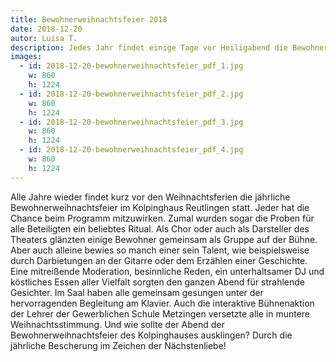 ```yaml
---
title: Bewohnerweihnachtsfeier 2018
date: 2018-12-20
autor: Luisa T.
description: Jedes Jahr findet einige Tage vor Heiligabend die Bewohnerweihnachtsfeier des Kolpinghauses Reutlingen statt.
images:
  - id: 2018-12-20-bewohnerweihnachtsfeier_pdf_1.jpg
    w: 860
    h: 1224    
  - id: 2018-12-20-bewohnerweihnachtsfeier_pdf_2.jpg
    w: 860
    h: 1224
  - id: 2018-12-20-bewohnerweihnachtsfeier_pdf_3.jpg
    w: 860
    h: 1224
  - id: 2018-12-20-bewohnerweihnachtsfeier_pdf_4.jpg
    w: 860
    h: 1224
---
```

Alle Jahre wieder findet kurz vor den Weihnachtsferien die jährliche Bewohnerweihnachtsfeier im Kolpinghaus Reutlingen statt. Jeder hat die Chance beim
Programm mitzuwirken. Zumal wurden sogar die Proben für alle Beteiligten ein beliebtes Ritual. Als Chor oder auch als Darsteller des Theaters glänzten einige Bewohner gemeinsam als Gruppe auf der Bühne. Aber auch alleine bewies so manch einer sein Talent, wie beispielsweise durch Darbietungen an der Gitarre oder dem Erzählen einer Geschichte. Eine mitreißende Moderation, besinnliche Reden, ein unterhaltsamer DJ und köstliches Essen aller Vielfalt sorgten den ganzen Abend für strahlende Gesichter. Im Saal haben alle gemeinsam gesungen unter der hervorragenden Begleitung am Klavier. Auch die interaktive Bühnenaktion der Lehrer der Gewerblichen Schule Metzingen versetzte alle in muntere Weihnachtsstimmung. Und wie sollte der Abend der Bewohnerweihnachtsfeier des Kolpinghauses ausklingen? Durch die jährliche Bescherung im Zeichen der Nächstenliebe!
